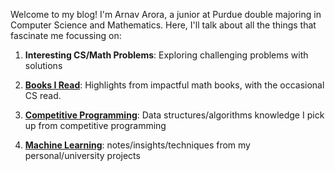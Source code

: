 Welcome to my blog! I'm Arnav Arora, a junior at Purdue double majoring in Computer Science and Mathematics. Here, I'll talk about all the things that fascinate me focussing on:

1. **Interesting CS/Math Problems**: Exploring challenging problems with solutions

2. **[Books I Read](./Books%20I%20Read/What's%20Here?.md)**: Highlights from impactful math books, with the occasional CS read.

3. **[Competitive Programming](./Competitive%20Programming/What's%20Here?.md)**: Data structures/algorithms knowledge I pick up from competitive programming

4. **[Machine Learning](./ML%20Stuff/What's%20Here?.md)**: notes/insights/techniques from my personal/university projects